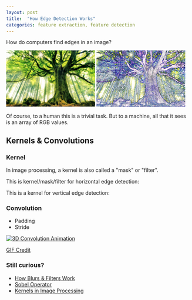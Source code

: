 ```yaml
---
layout: post
title:  "How Edge Detection Works"
categories: feature extraction, feature detection
---
```


How do computers find edges in an image?

<img src="/images/posts/edge-detection.png" height="auto" width="48%">
<img src="/images/post-covers/how-edge-detection-works.jpg" height="auto" width="48%">

Of course, to a human this is a trivial task. But to a machine, all that it sees is an array of RGB values.

## Kernels & Convolutions

### Kernel
In image processing, a kernel is also called a "mask" or "filter".

This is kernel/mask/filter for horizontal edge detection:

This is a kernel for vertical edge detection:

### Convolution

+ Padding
+ Stride



<a title="By Michael Plotke (Own work) [CC BY-SA 3.0 (https://creativecommons.org/licenses/by-sa/3.0)], via Wikimedia Commons" href="https://commons.wikimedia.org/wiki/File%3A3D_Convolution_Animation.gif"><img width="256" alt="3D Convolution Animation" src="https://upload.wikimedia.org/wikipedia/commons/4/4f/3D_Convolution_Animation.gif"/></a>

[GIF Credit](http://amitkushwaha.co.in/images/cropped_max_pooling.gif)

### Still curious?

+ [How Blurs & Filters Work](https://www.youtube.com/watch?v=C_zFhWdM4ic)    
+ [Sobel Operator](https://www.youtube.com/watch?v=uihBwtPIBxM&t=31s)
+ [Kernels in Image Processing](https://en.wikipedia.org/wiki/Kernel_(image_processing))
